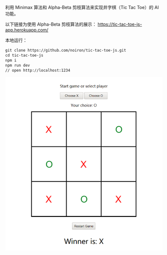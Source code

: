 利用 Minimax 算法和 Alpha-Beta 剪枝算法来实现井字棋（Tic Tac Toe）的 AI 功能。

以下链接为使用 Alpha-Beta 剪枝算法的展示：
https://tic-tac-toe-js-app.herokuapp.com/

本地运行：

    git clone https://github.com/noiron/tic-tac-toe-js.git
    cd tic-tac-toe-js
    npm i
    npm run dev
    // open http://localhost:1234

![screenshot](/screenshot/game.png)

